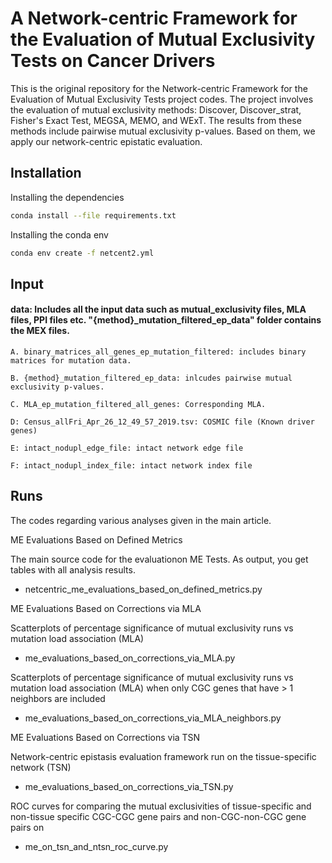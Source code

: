 # A Network-centric Framework for the Evaluation of Mutual Exclusivity Tests on Cancer Drivers

This is the original repository for the Network-centric Framework for the Evaluation of Mutual Exclusivity Tests project codes. The project involves the evaluation of mutual exclusivity methods: Discover, Discover_strat, Fisher's Exact Test, MEGSA, MEMO, and WExT. The results from these methods include pairwise mutual exclusivity p-values. Based on them, we apply our network-centric epistatic evaluation.


## Installation

Installing the dependencies

```bash
conda install --file requirements.txt
```
Installing the conda env

```bash
conda env create -f netcent2.yml
``` 

## Input

#### data: Includes all the input data such as mutual_exclusivity files, MLA files, PPI files etc. "{method}_mutation_filtered_ep_data" folder contains the MEX files.

	A. binary_matrices_all_genes_ep_mutation_filtered: includes binary matrices for mutation data.

	B. {method}_mutation_filtered_ep_data: inlcudes pairwise mutual exclusivity p-values.

	C. MLA_ep_mutation_filtered_all_genes: Corresponding MLA.

	D: Census_allFri_Apr_26_12_49_57_2019.tsv: COSMIC file (Known driver genes)
	
	E: intact_nodupl_edge_file: intact network edge file 
	
	F: intact_nodupl_index_file: intact network index file 



## Runs

The codes regarding various analyses given in the main article.

ME Evaluations Based on Defined Metrics 

The main source code for the evaluationon ME Tests. As output, you get tables with all analysis results.

* netcentric_me_evaluations_based_on_defined_metrics.py

ME Evaluations Based on Corrections via MLA

Scatterplots of percentage significance of mutual exclusivity runs vs mutation load
association (MLA)

* me_evaluations_based_on_corrections_via_MLA.py

Scatterplots of percentage significance of mutual exclusivity runs vs mutation load
association (MLA) when only CGC genes that have > 1 neighbors are included

* me_evaluations_based_on_corrections_via_MLA_neighbors.py

ME Evaluations Based on Corrections via TSN

Network-centric epistasis evaluation framework run on the tissue-specific network (TSN)

* me_evaluations_based_on_corrections_via_TSN.py

ROC curves for comparing the mutual exclusivities of tissue-specific and non-tissue specific CGC-CGC gene pairs and non-CGC-non-CGC gene pairs on

* me_on_tsn_and_ntsn_roc_curve.py
